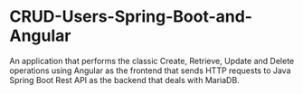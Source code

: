 # CRUD-Users-Spring-Boot-and-Angular
An application that performs the classic Create, Retrieve, Update and Delete operations using Angular as the frontend that sends HTTP requests to Java Spring Boot Rest API as the backend that deals with MariaDB.

